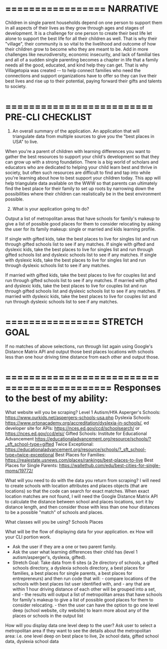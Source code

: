 =================
    NARRATIVE
=================
Children in single parent households depend on one person to support them
in all aspects of their lives as they grow through ages and stages of
development.  It is a challenge for one person to create their best life
let alone to support the best life for all their children as well.  That
is why their "village", their community is so vital to the livelihood and
outcome of how their children grow to become who they are meant to be.
Add in more challenges like neurodiversity, economic insecurity, and lack
of familial ties and all of a sudden single parenting becomes a chapter
in life that a family needs all the good, educated, and kind help they
can get.  That is why Villagetopia was created -- to help connect
families who need the connections and support organizations have to offer
so they can live their best lives and rise up to their potential, paying
forward their gifts and talents to society.

=========================
    PRE-CLI CHECKLIST
=========================
1. An overall summary of the application.
 An application that will triangulate data from multiple sources to give
 you the "best places in USA" to live.

When you're a parent of children with learning differences you want to
gather the best resources to support your child's development so that
they can grow up with a strong foundation.  There is a big world of
scholars and educators who are dedicated to helping your child learn
best and thrive in society, but often such resources are difficult to
find and tap into while you're learning about how to best support your
children today.  This app will help triangulate data available on the
WWW so that parents can ultimately find the best place for their family
to set up roots by narrowing down the possibilities where their children
can realistically be in the best environment possible.


2. What is your application going to do?

Output a list of metropolitan areas that have schools for family's makeup
to give a list of possible good places for them to consider relocating by
asking the user for its family makeup: single or married and kids learning
profile.

If single with gifted kids, take the best places to live for singles list
   and run through gifted schools list to see if any matches.
If single with gifted and dyslexic kids, take the best places to live for
   singles list and run through gifted schools list and dyslexic schools
   list to see if any matches.
If single with dyslexic kids, take the best places to live for singles list
   and run through dyslexic schools list to see if any matches.

If married with gifted kids, take the best places to live for couples list
   and run through gifted schools list to see if any matches.
If married with gifted and dyslexic kids, take the best places to live for
   couples list and run through gifted schools list and dyslexic schools
   list to see if any matches.
If married with dyslexic kids, take the best places to live for couples
   list and run through dyslexic schools list to see if any matches.

================
  STRETCH GOAL
================
If no matches of above selections, run through list again using Google's
   Distance Matrix API and output those best places locations with schools
   less than one hour driving time distance from each other and output those.


============================================
    Responses to the best of my ability:
============================================

What website will you be scraping?
Level 1 Autism/HfA Asperger's Schools: https://www.ourkids.net/aspergers-schools-usa.php
Dyslexia Schools: https://www.ortonacademy.org/accreditation/dyslexia-in-schools/, ed developer site for APIs: https://nces.ed.gov/ccd/schoolsearch/ or https://nces.ed.gov/ccd/elsi/
Gifted Schools: Institute for Educational Advancement https://educationaladvancement.org/resource/schools/?_sft_school-type=gifted
Twice Exceptional: https://educationaladvancement.org/resource/schools/?_sft_school-type=twice-exceptional
Best Places for Families: https://realestate.usnews.com/places/rankings/best-places-to-live
Best Places for Single Parents: https://wallethub.com/edu/best-cities-for-single-moms/19772/


What will you need to do with the data you return from scraping?
I will need to create schools with location attributes and places objects (that are locations) so that the code can search for exact matches.  When exact location matches are not found, I will need the Google Distance Matrix API to calculate the distance between school and places locations, sort it by distance length, and then consider those with less than one hour distances to be a possible "match" of schools and places.

What classes will you be using?
Schools
Places

What will be the flow of displaying data for your application. ex How will your CLI portion work.
* Ask the user if they are a one or two parent family.
* Ask the user what learning differences their child has (level 1 autism/asperger's, dyslexia, gifted).
* Stretch Goal: Take data from 6 sites (a 2e directory of schools, a gifted schools directory, a dyslexia schools directory, a best places for families, a best places for single parents, a best places for entrepreneurs) and then run code that will:
           - compare locations of the schools with best places list user identified with, and
           - any that are within 1 hour driving distance of each other will be grouped into a set, and
           - the results will output a list of metropolitan areas that have schools for family's makeup to give a list of possible good places for them to consider relocating.
           - then the user can have the option to go one level deep (school website, city website) to learn more about any of the places or schools in the output list

How will you display data one level deep to the user?
Ask user to select a metropolitan area if they want to see the details about the metropolitan area: i.e. one level deep on best place to live, 2e school data, gifted school data, dyslexia school data